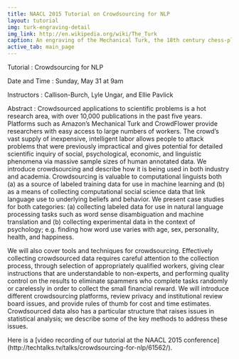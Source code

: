 ```yaml
---
title: NAACL 2015 Tutorial on Crowdsourcing for NLP
layout: tutorial
img: turk-engraving-detail
img_link: http://en.wikipedia.org/wiki/The_Turk
caption: An engraving of the Mechanical Turk, the 18th century chess-playing automaton
active_tab: main_page 
---
```


Tutorial
: Crowdsourcing for NLP

Date and Time
: Sunday, May 31 at 9am

Instructors
: Callison-Burch, Lyle Ungar, and Ellie Pavlick

Abstract
: Crowdsourced applications to scientific problems is a hot research area, with over 10,000 publications in the past five years. Platforms such as Amazon’s Mechanical Turk and CrowdFlower provide researchers with easy access to large numbers of workers. The crowd’s vast supply of inexpensive, intelligent labor allows people to attack problems that were previously impractical and gives potential for detailed scientific inquiry of social, psychological, economic, and linguistic phenomena via massive sample sizes of human annotated data. We introduce crowdsourcing and describe how it is being used in both industry and academia. Crowdsourcing is valuable to computational linguists both (a) as a source of labeled training data for use in machine learning and (b) as a means of collecting computational social science data that link language use to underlying beliefs and behavior. We present case studies for both categories: (a) collecting labeled data for use in natural language processing tasks such as word sense disambiguation and machine translation and (b) collecting experimental data in the context of psychology; e.g. finding how word use varies with age, sex, personality, health, and happiness.

We will also cover tools and techniques for crowdsourcing. Effectively collecting crowdsourced data requires careful attention to the collection process, through selection of appropriately qualified workers, giving clear instructions that are understandable to non-experts, and performing quality control on the results to eliminate spammers who complete tasks randomly or carelessly in order to collect the small financial reward. We will introduce different crowdsourcing platforms, review privacy and institutional review board issues, and provide rules of thumb for cost and time estimates. Crowdsourced data also has a particular structure that raises issues in statistical analysis; we describe some of the key methods to address these issues.

<!--
CrowdFlower Credits
: CrowdFlower has generously offered a $100 credit to all of the tutorial's participants.  Sign up for the credits [on this Google form](https://docs.google.com/forms/d/1aT9eypWdCEeqMIhjgl6oF6W9AICMyoQb42yEI-gjnmQ/viewform?usp=send_form), and then [register for CrowdFlower](https://make.crowdflower.com/users/new) using the same email address.
-->


<div class="alert alert-info">
Here is a [video recording of our tutorial at the NAACL 2015 conference](http://techtalks.tv/talks/crowdsourcing-for-nlp/61562/).
</div>

